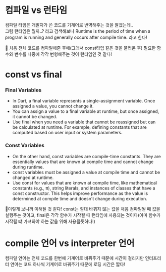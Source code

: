 # 컴파일 vs 런타임 
컴파일 타임은 개발자가 쓴 코드를 기계어로 번역해주는 것을 알겠는데..  
그럼 런타임은 뭘까..? 라고 검색해보니 
Runtime is the period of time when a program is running and generally occurs after compile time. 라고 한다!

📍 처음 전체 코드를 컴파일해준 후에(그래서 const타입 같은 것을 불러온 후) 필요한 함수와 변수를 나중에 각각 변형해주는 것이 런타임인 것 같다!

# const vs final
### Final Variables
- In Dart, a final variable represents a single-assignment variable. Once assigned a value, you cannot change it.
- You can assign a value to a final variable at runtime, but once assigned, it cannot be changed.
- Use final when you need a variable that cannot be reassigned but can be calculated at runtime. For example, defining constants that are computed based on user input or system parameters.
### Const Variables
- On the other hand, const variables are compile-time constants. They are essentially values that are known at compile time and cannot change during runtime.
- const variables must be assigned a value at compile time and cannot be changed at runtime.
- Use const for values that are known at compile time, like mathematical constants (e.g., π), string literals, and instances of classes that have a const constructor. This helps improve performance as the value is determined at compile time and doesn't change during execution.

📍이렇게 보니까 이해될 것 같다! const는 절대 바뀌지 않는 값을 처음 컴파일될 때 값을 실행주는 것이고, final은 각각 함수가 시작될 때 런타임에 사용되는 것이다(아마 함수가 시작될 떄 가져와야 하는 값을 위해 사용될듯하다!)


# compile 언어 vs interpreter 언어 
컴파일 언어는 전체 코드를 한번에 기계어로 바꿔주기 때문에 시간이 걸리지만 인터프리터 언어는 코드 하나씩 기계어로 바꿔주기 때문에 로딩 시간은 짧다!



